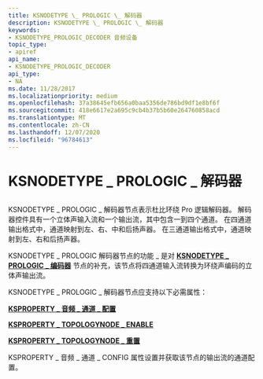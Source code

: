 ```yaml
---
title: KSNODETYPE \_ PROLOGIC \_ 解码器
description: KSNODETYPE \_ PROLOGIC \_ 解码器
keywords:
- KSNODETYPE_PROLOGIC_DECODER 音频设备
topic_type:
- apiref
api_name:
- KSNODETYPE_PROLOGIC_DECODER
api_type:
- NA
ms.date: 11/28/2017
ms.localizationpriority: medium
ms.openlocfilehash: 37a38645efb656a0baa5356de786bd9df1e8bf6f
ms.sourcegitcommit: 418e6617e2a695c9cb4b37b5b60e264760858acd
ms.translationtype: MT
ms.contentlocale: zh-CN
ms.lasthandoff: 12/07/2020
ms.locfileid: "96784613"
---
```

# <a name="ksnodetype_prologic_decoder"></a>KSNODETYPE \_ PROLOGIC \_ 解码器


## <span id="ddk_ksnodetype_prologic_decoder_ks"></span><span id="DDK_KSNODETYPE_PROLOGIC_DECODER_KS"></span>


KSNODETYPE \_ PROLOGIC \_ 解码器节点表示杜比环绕 Pro 逻辑解码器。 解码器控件具有一个立体声输入流和一个输出流，其中包含一到四个通道。 在四通道输出格式中，通道映射到左、右、中和后扬声器。 在三通道输出格式中，通道映射到左、右和后扬声器。

KSNODETYPE \_ PROLOGIC 解码器节点的功能 \_ 是对 [**KSNODETYPE \_ PROLOGIC \_ 编码器**](ksnodetype-prologic-encoder.md) 节点的补充，该节点将四通道输入流转换为环绕声编码的立体声输出流。

KSNODETYPE \_ PROLOGIC \_ 解码器节点应支持以下必需属性：

[**KSPROPERTY \_ 音频 \_ 通道 \_ 配置**](ksproperty-audio-channel-config.md)

[**KSPROPERTY \_ TOPOLOGYNODE \_ ENABLE**](ksproperty-topologynode-enable.md)

[**KSPROPERTY \_ TOPOLOGYNODE \_ 重置**](ksproperty-topologynode-reset.md)

KSPROPERTY \_ 音频 \_ 通道 \_ CONFIG 属性设置并获取该节点的输出流的通道配置。

 

 





